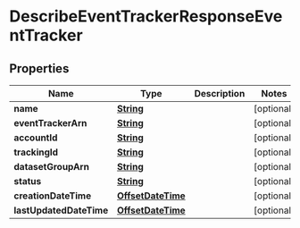 

# DescribeEventTrackerResponseEventTracker


## Properties

| Name | Type | Description | Notes |
|------------ | ------------- | ------------- | -------------|
|**name** | [**String**](String.md) |  |  [optional] |
|**eventTrackerArn** | [**String**](String.md) |  |  [optional] |
|**accountId** | [**String**](String.md) |  |  [optional] |
|**trackingId** | [**String**](String.md) |  |  [optional] |
|**datasetGroupArn** | [**String**](String.md) |  |  [optional] |
|**status** | [**String**](String.md) |  |  [optional] |
|**creationDateTime** | [**OffsetDateTime**](OffsetDateTime.md) |  |  [optional] |
|**lastUpdatedDateTime** | [**OffsetDateTime**](OffsetDateTime.md) |  |  [optional] |



